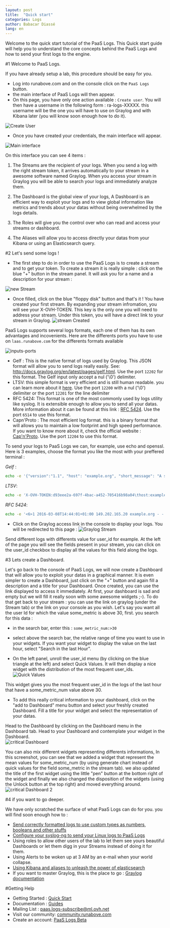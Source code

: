 ```yaml
---
layout: post
title:  "Quick start"
categories: Logs
author: Babacar Diassé
lang: en
---
```


Welcome to the quick start tutorial of the PaaS Logs. This Quick start guide will help you to understand the core concepts behind the PaaS Logs and how to send your first logs to the engine. 


#1 Welcome to PaaS Logs. 

If you have already setup a lab, this procedure should be easy for you. 

 - Log into runabove.com and on the console click on the `PaaS Logs` button.   
 - the main interface of PaaS Logs will then appear. 
 - On this page, you have only one action available : `Create user`. You will then have a username in the following form : ra-logs-XXXXX. this username will be the one you will have to use on Graylog and with Kibana later (you will know soon enough how to do it). 

![Create User](/kb/images/2016-03-08-quick-start/start.png)

 - Once you have created your credentials, the main interface will appear. 

![Main interface](/kb/images/2016-03-08-quick-start/manager_start.png)
 

On this interface you can see 4 items :

1. The Streams are the recipient of your logs. When you send a log with the right stream token, it arrives automatically to your stream in a awesome software named Graylog. When you access your stream in Graylog you will be able to search your logs and immediately analyze them. 

2. The Dashboard is the global view of your logs, A Dashboard is an efficient way to exploit your logs and to view global information like metrics and trends about your datas without being overwhelmed by the logs details. 

3. The Roles will give you the control over who can read and access your streams or dashboard.

4. The Aliases will allow you to access directly your datas from your Kibana or using an Elasticsearch query. 


#2 Let's send some logs  ! 

 - The first step to do in order to use the PaaS Logs is to create a stream and to get your token. 
To create a stream it is really simple : click on the blue "+" button in the stream panel.  It will ask you for a name and a description for your stream : 

![new Stream](/kb/images/2016-03-08-quick-start/newStream.png)

 - Once filled, click on the blue "floppy disk" button and that's it ! You have created your first stream. 
By expanding your stream infromation, you will see your X-OVH-TOKEN. This key is the only one you will need to address your stream. Under this token, you will have a direct link to your stream in Graylog. 
![stream Created](/kb/images/2016-03-08-quick-start/newStream_2.png)

PaaS Logs supports several logs formats, each one of them has its own advantages and incovenients. Here are the differents ports you have to use on `laas.runabove.com` for the differents formats available


![inputs-ports](/kb/images/2016-03-08-quick-start/inputs-ports.png)

 - Gelf : This is the native format of logs used by Graylog. This JSON format will allow you to send logs really easily. See: http://docs.graylog.org/en/latest/pages/gelf.html. Use the port `12202` for this format. The Gelf input only accept a nul ('\0') delimiter. 
 - LTSV: this simple format is very efficient and is still human readable. you can learn more about it [here](ltsv.org). Use the port `12200` with a nul ('\0') delimiter or the port `12201` for the line delimiter
 - RFC 5424: This format is one of the most commonly used by logs utility like syslog. It is extensible enough to allow you to send all your datas. More information about it can be found at this link : [RFC 5424](https://tools.ietf.org/html/rfc5424). Use the port `6514` to use this format. 
 - Capn'Proto : The most efficient log format. this is a binary format that will allows you to maintain a low footprint and high speed performance. If you want to know more about it, check the official website : [Cap'n'Proto](https://capnproto.org/). Use the port `12204` to use this format. 

To send your logs to PaaS Logs we can, for example, use echo and openssl. Here is 3 examples, choose the format you like the most with your preffered terminal : 

_Gelf_ : 

 ```bash
echo -e '{"version":"1.1", "host": "example.org", "short_message": "A short message that helps you identify what is going on", "full_message": "Backtrace here\n\nmore stuff", "timestamp": 1385053862.3072, "level": 1, "_user_id": 9001, "_some_info": "foo", "some_metric_num": 42.0, "_X-OVH-TOKEN":"d93eee2a-697f-4bac-a452-705416b98a04"}\0' | openssl s_client -connect laas.runabove.com:12202
```

 
_LTSV_:

 ```bash
echo -e 'X-OVH-TOKEN:d93eee2a-697f-4bac-a452-705416b98a04\thost:example.org\ttime:2016-03-08T14:44:01+01:00\tmessage:A short message that helps you identify what is going on\tfull_message:Backtrace here\n\nmore stuff\tlevel:1\tuser_id:9001\tsome_info:foo\tsome_metric_num:42.0\0'|openssl s_client -connect laas.runabove.com:12200
```

_RFC 5424_:

 ```bash
echo -e '<6>1 2016-03-08T14:44:01+01:00 149.202.165.20 example.org - - [exampleSDID@8485 user_id="9001"  some_info="foo" some_metric_num="42.0" X-OVH-TOKEN="d93eee2a-697f-4bac-a452-705416b98a04"] A short message that helps you identify what is going on\n' | openssl s_client -connect laas.runabove.com:6514
```

 - Click on the Graylog access link in the console to display your logs. You will be redirected to this page : 
![Graylog Stream](/kb/images/2016-03-08-quick-start/graylog-stream.png)
 
Send different logs with differents value for user\_id for example. At the left of the page you will see the fields present in your stream, you can click on the user\_id checkbox to display all the values for this field along the logs.

#3 Lets create a Dashboard. 

Let's go back to the console of PaaS Logs, we will now create a Dashboard that will allow you to exploit your datas in a graphical manner. It is even simpler to create a Dashboard, just click on the "+" button and again fill a description and a title for your Dashboard. Once created, you can use the link displayed to access it immediately. 
At first, your dashboard is sad and empty but we will fill it really soon with some awesome widgets ;-). 
To do that get back to your stream : you can use the link on graylog (under the Stream tab) or the link on your console as you wish.
Let's say you want all the user Id for which the value some\_metric is above 30, first. you search for this data : 
  
 - in the search bar, enter this :
 `some_metric_num:>30`
 
 - select above the search bar, the relative range of time you want to use in your widgets. If you want your widget to display the value on the last hour, select "Search in the last Hour".  
 - On the left panel, unroll the user\_id menu (by clicking on the blue triangle at the left) and select Quick Values. It will then display a nice widget with the distribution of the most frequent user\_ids. 
![Quick Values](/kb/images/2016-03-08-quick-start/quick-values.png)

This widget gives you the most frequent user\_id in the logs of the last hour that have a some\_metric\_num value above 30. 

- To add this really critical information to your dashboard, click on the "add to Dashboard" menu button and select your freshly created Dashboard. Fill a title for your widget and select the representation of your datas. 

Head to the Dashboard by clicking on the Dashboard menu in the Dashboard tab. Head to your Dashboard and contemplate your widget in the Dashboard.  
![critical Dashboard](/kb/images/2016-03-08-quick-start/critical-dashboard.png)

You can also mix different widgets representing differents informations, In this screenshot, you can see that we added a widget that represent the mean values for some\_metric\_num (by using generate chart instead of quick values for the field some\_metric in the stream tab). we also updated the title of the first widget using the little "pen" button at the bottom right of the widget and finally we also changed the disposition of the widgets (using the Unlock button at the top right) and moved everything around.
![critical Dashboard 2](/kb/images/2016-03-08-quick-start/critical-dashboard-2.png)


#4 if you want to go deeper. 

We have only scratched the surface of what PaaS Logs can do for you. you will find soon enough how to : 

  - [Send correctly formatted logs to use custom types as numbers, booleans and other stuffs](/kb/en/logs/field-naming-conventions.html)
  - [Configure your syslog-ng to send your Linux logs to PaaS Logs](/kb/en/logs/how-to-log-your-linux.html)
  - Using roles to allow other users of the lab to let them see yours beautiful Dashboards or let them digg in your Streams instead of doing it for them.  
  - Using Alerts to be woken up at 3 AM by an e-mail when your world collapse. 
  - [Using Kibana and aliases to unleash the power of elasticsearch](/kb/en/logs/using-kibana-with-laas.html)
  - If you want to master Graylog, this is the place to go : [Graylog documentation](http://docs.graylog.org/en/1.3/pages/queries.html)


#Getting Help

- Getting Started : [Quick Start](/kb/en/logs/quick-start.html)
- Documentation : [Guides](/kb/en/logs)
- Mailing List : [paas.logs-subscribe@ml.ovh.net](mailto:paas.logs-subscribe@ml.ovh.net)
- Visit our community: [community.runabove.com](https://community.runabove.com)
- Create an account: [PaaS Logs Beta](https://cloud.runabove.com/signup/?launch=paas-logs)


